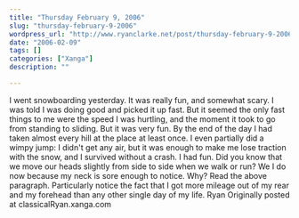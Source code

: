 ```yaml
---
title: "Thursday February 9, 2006"
slug: "thursday-february-9-2006"
wordpress_url: "http://www.ryanclarke.net/post/thursday-february-9-2006/"
date: "2006-02-09"
tags: []
categories: ["Xanga"]
description: ""

---
```


I went snowboarding yesterday. It was really fun, and somewhat scary. I was told I was doing good and picked it up fast. But it seemed the only fast things to me were the speed I was hurtling, and the moment it took to go from standing to sliding. But it was very fun. By the end of the day I had taken almost every hill at the place at least once. I even partially did a wimpy jump: I didn't get any air, but it was enough to make me lose traction with the snow, and I survived without a crash. I had fun.
Did you know that we move our heads slightly from side to side when we walk or run? We I do now because my neck is sore enough to notice. Why? Read the above paragraph. Particularly notice the fact that I got more mileage out of my rear and my forehead than any other single day of my life.
Ryan
Originally posted at classicalRyan.xanga.com
